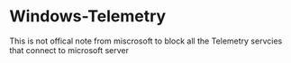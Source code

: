 # Windows-Telemetry
This is not offical note from miscrosoft to block all the Telemetry servcies that connect to microsoft server
